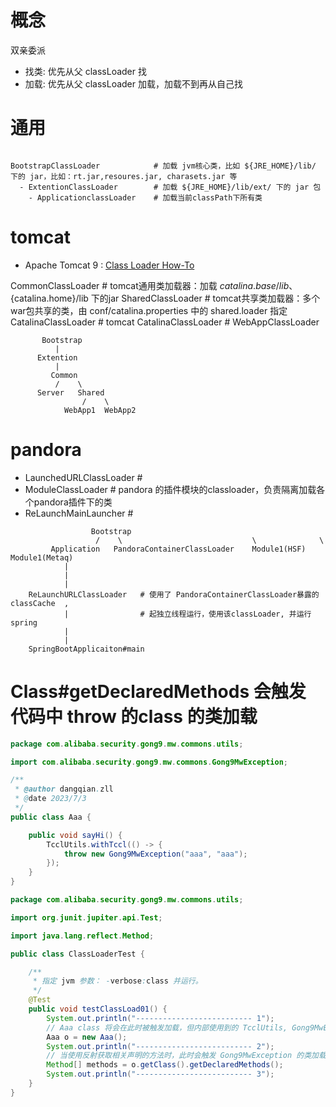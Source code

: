 # 概念
双亲委派
- 找类: 优先从父 classLoader 找
- 加载: 优先从父 classLoader 加载，加载不到再从自己找

# 通用

```plain

BootstrapClassLoader            # 加载 jvm核心类，比如 ${JRE_HOME}/lib/ 下的 jar，比如：rt.jar,resoures.jar, charasets.jar 等
  - ExtentionClassLoader        # 加载 ${JRE_HOME}/lib/ext/ 下的 jar 包
    - ApplicationclassLoader    # 加载当前classPath下所有类

```

# tomcat
- Apache Tomcat 9 : [Class Loader How-To](https://tomcat.apache.org/tomcat-9.0-doc/class-loader-howto.html)


CommonClassLoader               # tomcat通用类加载器：加载 ${catalina.base}/lib、${catalina.home}/lib 下的jar
SharedClassLoader               # tomcat共享类加载器：多个war包共享的类，由 conf/catalina.properties 中的 shared.loader 指定
CatalinaClassLoader             # tomcat
CatalinaClassLoader             #
WebAppClassLoader


```plain
       Bootstrap
          |
      Extention
          |
         Common
          /    \
      Server   Shared
                /    \
            WebApp1  WebApp2
```


# pandora

- LaunchedURLClassLoader  #
- ModuleClassLoader      # pandora 的插件模块的classloader，负责隔离加载各个pandora插件下的类
- ReLaunchMainLauncher   #



```plain
                  Bootstrap
                   /    \                             \              \
         Application   PandoraContainerClassLoader    Module1(HSF) Module1(Metaq)
            |
            |
            |
    ReLaunchURLClassLoader   # 使用了 PandoraContainerClassLoader暴露的 classCache  ,
            |                # 起独立线程运行，使用该classLoader, 并运行 spring
            |
            |
    SpringBootApplicaiton#main

```




# Class#getDeclaredMethods 会触发 代码中 throw 的class 的类加载

```java
package com.alibaba.security.gong9.mw.commons.utils;

import com.alibaba.security.gong9.mw.commons.Gong9MwException;

/**
 * @author dangqian.zll
 * @date 2023/7/3
 */
public class Aaa {

    public void sayHi() {
        TcclUtils.withTccl(() -> {
            throw new Gong9MwException("aaa", "aaa");
        });
    }
}
```

```java
package com.alibaba.security.gong9.mw.commons.utils;

import org.junit.jupiter.api.Test;

import java.lang.reflect.Method;

public class ClassLoaderTest {

    /**
     * 指定 jvm 参数： -verbose:class 并运行。
     */
    @Test
    public void testClassLoad01() {
        System.out.println("-------------------------- 1");
        // Aaa class 将会在此时被触发加载，但内部使用到的 TcclUtils, Gong9MwException 此时不会被触发加载
        Aaa o = new Aaa();
        System.out.println("-------------------------- 2");
        // 当使用反射获取相关声明的方法时，此时会触发 Gong9MwException 的类加载，但不会触发 TcclUtils 的类加载。
        Method[] methods = o.getClass().getDeclaredMethods();
        System.out.println("-------------------------- 3");
    }
}
```

